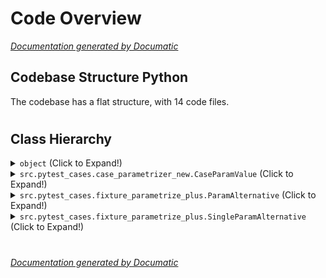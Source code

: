# Code Overview

[_Documentation generated by Documatic_](https://www.documatic.com)

<!---Documatic-section-Codebase Structure Python-start--->
## Codebase Structure Python

The codebase has a flat structure, with 14 code files.

# #
<!---Documatic-section-Codebase Structure Python-end--->

<!---Documatic-section-Class Hierarchy-start--->
## Class Hierarchy

<!---Documatic-block-object-start--->
<details>
	<summary><code>object</code> (Click to Expand!)</summary>

* src.pytest_cases.case_parametrizer_new.CaseParamValue
* src.pytest_cases.common_others.AssertException
</details>
<!---Documatic-block-object-end--->

<!---Documatic-block-src.pytest_cases.case_parametrizer_new.CaseParamValue-start--->
<details>
	<summary><code>src.pytest_cases.case_parametrizer_new.CaseParamValue</code> (Click to Expand!)</summary>

* src.pytest_cases.case_parametrizer_new._FixtureRefCaseParamValue
* src.pytest_cases.case_parametrizer_new._LazyTupleCaseParamValue
* src.pytest_cases.case_parametrizer_new._LazyValueCaseParamValue
</details>
<!---Documatic-block-src.pytest_cases.case_parametrizer_new.CaseParamValue-end--->

<!---Documatic-block-src.pytest_cases.fixture_parametrize_plus.ParamAlternative-start--->
<details>
	<summary><code>src.pytest_cases.fixture_parametrize_plus.ParamAlternative</code> (Click to Expand!)</summary>

* src.pytest_cases.fixture_parametrize_plus.MultiParamAlternative
* src.pytest_cases.fixture_parametrize_plus.SingleParamAlternative
</details>
<!---Documatic-block-src.pytest_cases.fixture_parametrize_plus.ParamAlternative-end--->

<!---Documatic-block-src.pytest_cases.fixture_parametrize_plus.SingleParamAlternative-start--->
<details>
	<summary><code>src.pytest_cases.fixture_parametrize_plus.SingleParamAlternative</code> (Click to Expand!)</summary>

* src.pytest_cases.fixture_parametrize_plus.FixtureParamAlternative
* src.pytest_cases.fixture_parametrize_plus.ProductParamAlternative
</details>
<!---Documatic-block-src.pytest_cases.fixture_parametrize_plus.SingleParamAlternative-end--->

# #
<!---Documatic-section-Class Hierarchy-end--->

[_Documentation generated by Documatic_](https://www.documatic.com)